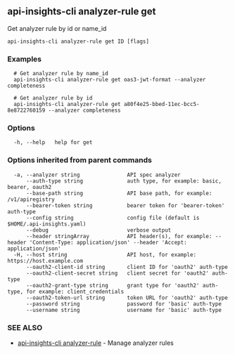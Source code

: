 ## api-insights-cli analyzer-rule get

Get analyzer rule by id or name_id

```
api-insights-cli analyzer-rule get ID [flags]
```

### Examples

```
  # Get analyzer rule by name_id
  api-insights-cli analyzer-rule get oas3-jwt-format --analyzer completeness

  # Get analyzer rule by id
  api-insights-cli analyzer-rule get a80f4e25-bbed-11ec-bcc5-8e8722760159 --analyzer completeness
```

### Options

```
  -h, --help   help for get
```

### Options inherited from parent commands

```
  -a, --analyzer string               API spec analyzer
      --auth-type string              auth type, for example: basic, bearer, oauth2
      --base-path string              API base path, for example: /v1/apiregistry
      --bearer-token string           bearer token for 'bearer-token' auth-type
      --config string                 config file (default is $HOME/.api-insights.yaml)
      --debug                         verbose output
      --header stringArray            API header(s), for example: --header 'Content-Type: application/json' --header 'Accept: application/json'
  -H, --host string                   API host, for example: https://host.example.com
      --oauth2-client-id string       client ID for 'oauth2' auth-type
      --oauth2-client-secret string   client secret for 'oauth2' auth-type
      --oauth2-grant-type string      grant type for 'oauth2' auth-type, for example: client_credentials
      --oauth2-token-url string       token URL for 'oauth2' auth-type
      --password string               password for 'basic' auth-type
      --username string               username for 'basic' auth-type
```

### SEE ALSO

* [api-insights-cli analyzer-rule](api-insights-cli_analyzer-rule.md)	 - Manage analyzer rules

